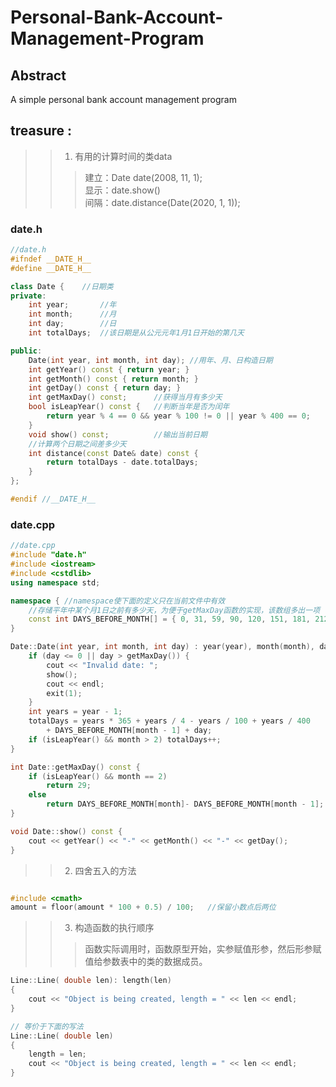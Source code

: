 # Personal-Bank-Account-Management-Program  
## Abstract  
A simple personal bank account management program
## treasure :  
>>1. 有用的计算时间的类data  
>>> 建立：Date date(2008, 11, 1);   
>>> 显示：date.show()  
>>> 间隔：date.distance(Date(2020, 1, 1));  

### date.h
```cpp
//date.h
#ifndef __DATE_H__
#define __DATE_H__

class Date {	//日期类
private:
	int year;		//年
	int month;		//月
	int day;		//日
	int totalDays;	//该日期是从公元元年1月1日开始的第几天

public:
	Date(int year, int month, int day);	//用年、月、日构造日期
	int getYear() const { return year; }
	int getMonth() const { return month; }
	int getDay() const { return day; }
	int getMaxDay() const;		//获得当月有多少天
	bool isLeapYear() const {	//判断当年是否为闰年
		return year % 4 == 0 && year % 100 != 0 || year % 400 == 0;
	}
	void show() const;			//输出当前日期
	//计算两个日期之间差多少天	
	int distance(const Date& date) const {
		return totalDays - date.totalDays;
	}
};

#endif //__DATE_H__

```

### date.cpp
```cpp
//date.cpp
#include "date.h"
#include <iostream>
#include <cstdlib>
using namespace std;

namespace {	//namespace使下面的定义只在当前文件中有效
	//存储平年中某个月1日之前有多少天，为便于getMaxDay函数的实现，该数组多出一项
	const int DAYS_BEFORE_MONTH[] = { 0, 31, 59, 90, 120, 151, 181, 212, 243, 273, 304, 334, 365 };
}

Date::Date(int year, int month, int day) : year(year), month(month), day(day) {
	if (day <= 0 || day > getMaxDay()) {
		cout << "Invalid date: ";
		show();
		cout << endl;
		exit(1);
	}
	int years = year - 1;
	totalDays = years * 365 + years / 4 - years / 100 + years / 400
		+ DAYS_BEFORE_MONTH[month - 1] + day;
	if (isLeapYear() && month > 2) totalDays++;
}

int Date::getMaxDay() const {
	if (isLeapYear() && month == 2)
		return 29;
	else
		return DAYS_BEFORE_MONTH[month]- DAYS_BEFORE_MONTH[month - 1];
}

void Date::show() const {
	cout << getYear() << "-" << getMonth() << "-" << getDay();
}

```

>>2. 四舍五入的方法    

```cpp

#include <cmath>
amount = floor(amount * 100 + 0.5) / 100;	//保留小数点后两位

```

>>3. 构造函数的执行顺序  
>>> 函数实际调用时，函数原型开始，实参赋值形参，然后形参赋值给参数表中的类的数据成员。  

```cpp
Line::Line( double len): length(len)
{
    cout << "Object is being created, length = " << len << endl;
}

// 等价于下面的写法
Line::Line( double len)
{
    length = len;
    cout << "Object is being created, length = " << len << endl;
}

```
